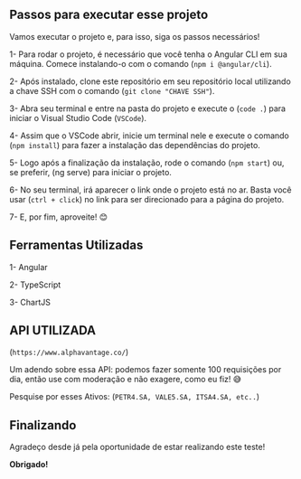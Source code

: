 ## Passos para executar esse projeto

Vamos executar o projeto e, para isso, siga os passos necessários!

1- Para rodar o projeto, é necessário que você tenha o Angular CLI em sua máquina. Comece instalando-o com o comando (`npm i @angular/cli`).

2- Após instalado, clone este repositório em seu repositório local utilizando a chave SSH com o comando (`git clone "CHAVE SSH"`).

3- Abra seu terminal e entre na pasta do projeto e execute o (`code .`) para iniciar o Visual Studio Code (`VSCode`).

4- Assim que o VSCode abrir, inicie um terminal nele e execute o comando (`npm install`) para fazer a instalação das dependências do projeto.

5- Logo após a finalização da instalação, rode o comando (`npm start`) ou, se preferir, (ng serve) para iniciar o projeto.

6- No seu terminal, irá aparecer o link onde o projeto está no ar. Basta você usar (`ctrl + click`) no link para ser direcionado para a página do projeto.

7- E, por fim, aproveite! 😊

## Ferramentas Utilizadas

1- Angular

2- TypeScript

3- ChartJS

## API UTILIZADA

(`https://www.alphavantage.co/`) 

Um adendo sobre essa API: podemos fazer somente 100 requisições por dia, então use com moderação e não exagere, como eu fiz! 😅

Pesquise por esses Ativos: (`PETR4.SA, VALE5.SA, ITSA4.SA, etc..`)

## Finalizando

Agradeço desde já pela oportunidade de estar realizando este teste!

**Obrigado!**